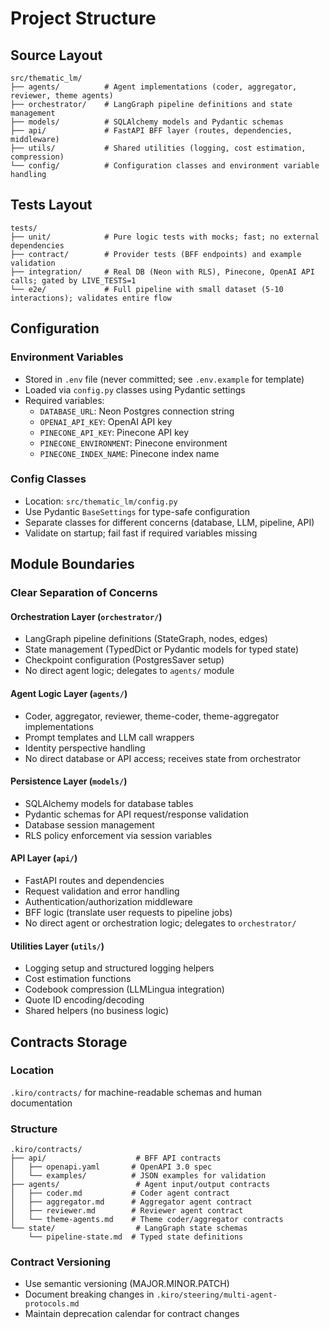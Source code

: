 # Project Structure

## Source Layout

```
src/thematic_lm/
├── agents/          # Agent implementations (coder, aggregator, reviewer, theme agents)
├── orchestrator/    # LangGraph pipeline definitions and state management
├── models/          # SQLAlchemy models and Pydantic schemas
├── api/             # FastAPI BFF layer (routes, dependencies, middleware)
├── utils/           # Shared utilities (logging, cost estimation, compression)
└── config/          # Configuration classes and environment variable handling
```

## Tests Layout

```
tests/
├── unit/            # Pure logic tests with mocks; fast; no external dependencies
├── contract/        # Provider tests (BFF endpoints) and example validation
├── integration/     # Real DB (Neon with RLS), Pinecone, OpenAI API calls; gated by LIVE_TESTS=1
└── e2e/             # Full pipeline with small dataset (5-10 interactions); validates entire flow
```

## Configuration

### Environment Variables
- Stored in `.env` file (never committed; see `.env.example` for template)
- Loaded via `config.py` classes using Pydantic settings
- Required variables:
  - `DATABASE_URL`: Neon Postgres connection string
  - `OPENAI_API_KEY`: OpenAI API key
  - `PINECONE_API_KEY`: Pinecone API key
  - `PINECONE_ENVIRONMENT`: Pinecone environment
  - `PINECONE_INDEX_NAME`: Pinecone index name

### Config Classes
- Location: `src/thematic_lm/config.py`
- Use Pydantic `BaseSettings` for type-safe configuration
- Separate classes for different concerns (database, LLM, pipeline, API)
- Validate on startup; fail fast if required variables missing

## Module Boundaries

### Clear Separation of Concerns

#### Orchestration Layer (`orchestrator/`)
- LangGraph pipeline definitions (StateGraph, nodes, edges)
- State management (TypedDict or Pydantic models for typed state)
- Checkpoint configuration (PostgresSaver setup)
- No direct agent logic; delegates to `agents/` module

#### Agent Logic Layer (`agents/`)
- Coder, aggregator, reviewer, theme-coder, theme-aggregator implementations
- Prompt templates and LLM call wrappers
- Identity perspective handling
- No direct database or API access; receives state from orchestrator

#### Persistence Layer (`models/`)
- SQLAlchemy models for database tables
- Pydantic schemas for API request/response validation
- Database session management
- RLS policy enforcement via session variables

#### API Layer (`api/`)
- FastAPI routes and dependencies
- Request validation and error handling
- Authentication/authorization middleware
- BFF logic (translate user requests to pipeline jobs)
- No direct agent or orchestration logic; delegates to `orchestrator/`

#### Utilities Layer (`utils/`)
- Logging setup and structured logging helpers
- Cost estimation functions
- Codebook compression (LLMLingua integration)
- Quote ID encoding/decoding
- Shared helpers (no business logic)

## Contracts Storage

### Location
`.kiro/contracts/` for machine-readable schemas and human documentation

### Structure
```
.kiro/contracts/
├── api/                    # BFF API contracts
│   ├── openapi.yaml       # OpenAPI 3.0 spec
│   └── examples/          # JSON examples for validation
├── agents/                 # Agent input/output contracts
│   ├── coder.md           # Coder agent contract
│   ├── aggregator.md      # Aggregator agent contract
│   ├── reviewer.md        # Reviewer agent contract
│   └── theme-agents.md    # Theme coder/aggregator contracts
└── state/                  # LangGraph state schemas
    └── pipeline-state.md  # Typed state definitions
```

### Contract Versioning
- Use semantic versioning (MAJOR.MINOR.PATCH)
- Document breaking changes in `.kiro/steering/multi-agent-protocols.md`
- Maintain deprecation calendar for contract changes
